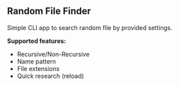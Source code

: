 ## Random File Finder

Simple CLI app to search random file by provided settings.

**Supported features:**
- Recursive/Non-Recursive
- Name pattern
- File extensions
- Quick research (reload)
